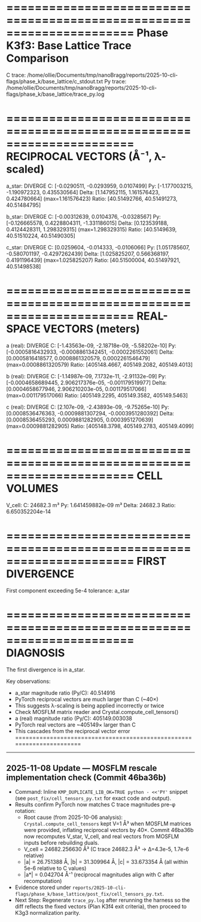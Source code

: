 ======================================================================
Phase K3f3: Base Lattice Trace Comparison
======================================================================
C trace:  /home/ollie/Documents/tmp/nanoBragg/reports/2025-10-cli-flags/phase_k/base_lattice/c_stdout.txt
Py trace: /home/ollie/Documents/tmp/nanoBragg/reports/2025-10-cli-flags/phase_k/base_lattice/trace_py.log

======================================================================
RECIPROCAL VECTORS (Å⁻¹, λ-scaled)
======================================================================
  a_star: DIVERGE
    C:      [-0.0290511, -0.0293959, 0.0107499]
    Py:     [-1.177003215, -1.190972323, 0.435530564]
    Delta:  [1.147952115, 1.161576423, 0.424780664] (max=1.161576423)
    Ratio:  [40.51492766, 40.51491273, 40.51484795]

  b_star: DIVERGE
    C:      [-0.00312639, 0.0104376, -0.0328567]
    Py:     [-0.126665578, 0.4228804311, -1.331186015]
    Delta:  [0.123539188, 0.4124428311, 1.298329315] (max=1.298329315)
    Ratio:  [40.5149639, 40.51510224, 40.51490305]

  c_star: DIVERGE
    C:      [0.0259604, -0.014333, -0.0106066]
    Py:     [1.051785607, -0.580701197, -0.4297262439]
    Delta:  [1.025825207, 0.566368197, 0.4191196439] (max=1.025825207)
    Ratio:  [40.51500004, 40.51497921, 40.51498538]


======================================================================
REAL-SPACE VECTORS (meters)
======================================================================
  a (real): DIVERGE
    C:      [-1.43563e-09, -2.18718e-09, -5.58202e-10]
    Py:     [-0.0005816432933, -0.0008861342451, -0.0002261552061]
    Delta:  [0.0005816418577, 0.0008861320579, 0.0002261546479] (max=0.0008861320579)
    Ratio:  [405148.4667, 405149.2082, 405149.4013]

  b (real): DIVERGE
    C:      [-1.14987e-09, 7.1732e-11, -2.91132e-09]
    Py:     [-0.0004658689445, 2.906217376e-05, -0.001179519977]
    Delta:  [0.0004658677946, 2.906210203e-05, 0.001179517066] (max=0.001179517066)
    Ratio:  [405149.2295, 405149.3582, 405149.5463]

  c (real): DIVERGE
    C:      [2.107e-09, -2.43893e-09, -9.75265e-10]
    Py:     [0.0008536476363, -0.0009881307294, -0.0003951280392]
    Delta:  [0.0008536455293, 0.0009881282905, 0.0003951270639] (max=0.0009881282905)
    Ratio:  [405148.3798, 405149.2783, 405149.4099]


======================================================================
CELL VOLUMES
======================================================================
  V_cell:
    C:      24682.3 m³
    Py:     1.641459882e-09 m³
    Delta:  24682.3
    Ratio:  6.650352204e-14

======================================================================
FIRST DIVERGENCE
======================================================================
First component exceeding 5e-4 tolerance: a_star

======================================================================
DIAGNOSIS
======================================================================
The first divergence is in a_star.

Key observations:
  - a_star magnitude ratio (Py/C): 40.514916
  - PyTorch reciprocal vectors are much larger than C (~40×)
  - This suggests λ-scaling is being applied incorrectly or twice
  - Check MOSFLM matrix reader and Crystal.compute_cell_tensors()
  - a (real) magnitude ratio (Py/C): 405149.003038
  - PyTorch real vectors are ~405149× larger than C
  - This cascades from the reciprocal vector error
======================================================================

-----------------------------------------------------------------------
2025-11-08 Update — MOSFLM rescale implementation check (Commit 46ba36b)
-----------------------------------------------------------------------
- Command: Inline `KMP_DUPLICATE_LIB_OK=TRUE python - <<'PY'` snippet (see `post_fix/cell_tensors_py.txt` for exact code and output).
- Results confirm PyTorch now matches C trace magnitudes pre-φ rotation:
  * Root cause (from 2025-10-06 analysis): `Crystal.compute_cell_tensors` kept V=1 Å³ when MOSFLM matrices were provided, inflating reciprocal vectors by 40×. Commit 46ba36b now recomputes V_star, V_cell, and real vectors from MOSFLM inputs before rebuilding duals.
  * V_cell = 24682.256630 Å³ (C trace 24682.3 Å³ → Δ=4.3e-5, 1.7e-6 relative)
  * |a| = 26.751388 Å, |b| = 31.309964 Å, |c| = 33.673354 Å (all within 5e-6 relative to C values)
  * |a*| = 0.042704 Å⁻¹ (reciprocal magnitudes align with C after recomputation)
- Evidence stored under `reports/2025-10-cli-flags/phase_k/base_lattice/post_fix/cell_tensors_py.txt`.
- Next Step: Regenerate `trace_py.log` after rerunning the harness so the diff reflects the fixed vectors (Plan K3f4 exit criteria), then proceed to K3g3 normalization parity.
